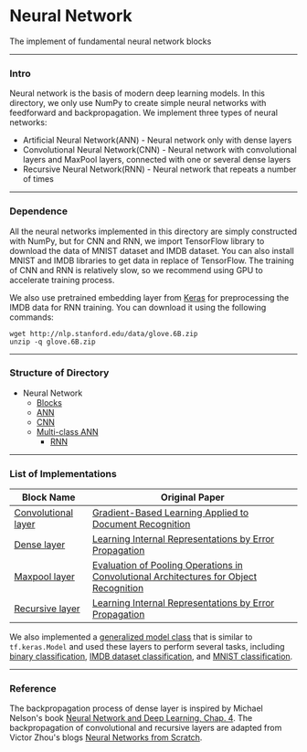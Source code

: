 # Neural Network

The implement of fundamental neural network blocks

****

### Intro

Neural network is the basis of modern deep learning models. In this directory, we only use NumPy to create simple neural
networks with feedforward and backpropagation. We implement three types of neural networks:

- Artificial Neural Network(ANN) - Neural network only with dense layers
- Convolutional Neural Network(CNN) - Neural network with convolutional layers and MaxPool layers, connected with one or
  several dense layers
- Recursive Neural Network(RNN) - Neural network that repeats a number of times

****

### Dependence

All the neural networks implemented in this directory are simply constructed with NumPy, but for CNN and RNN, we import
TensorFlow library to download the data of MNIST dataset and IMDB dataset. You can also install MNIST and IMDB libraries
to get data in replace of TensorFlow. The training of CNN and RNN is relatively slow, so we recommend using GPU to
accelerate training process.

We also use pretrained embedding layer from [Keras](https://keras.io/examples/nlp/pretrained_word_embeddings/) for
preprocessing the IMDB data for RNN training. You can download it using the following commands:

```shell
wget http://nlp.stanford.edu/data/glove.6B.zip
unzip -q glove.6B.zip
```

****

### Structure of Directory

- Neural Network
  - [Blocks](blocks)
  - [ANN](ann.py)
  - [CNN](cnn.py)
  - [Multi-class ANN](multi-class-ann.py)
    - [RNN](rnn.py)

****

<h3 id = "list"> List of Implementations </h3>

| Block Name                            | Original Paper                                                                                                                                |
|---------------------------------------|-----------------------------------------------------------------------------------------------------------------------------------------------|
| [Convolutional layer](blocks/conv.py) | [Gradient-Based Learning Applied to Document Recognition](http://yann.lecun.com/exdb/publis/pdf/lecun-01a.pdf)                                |
| [Dense layer](blocks/dense.py)        | [Learning Internal Representations by Error Propagation](https://apps.dtic.mil/dtic/tr/fulltext/u2/a164453.pdf)                               |
| [Maxpool layer](blocks/maxpool.py)    | [Evaluation of Pooling Operations in Convolutional Architectures for Object Recognition](http://ais.uni-bonn.de/papers/icann2010_maxpool.pdf) |
| [Recursive layer](blocks/rnn.py)      | [Learning Internal Representations by Error Propagation](https://apps.dtic.mil/dtic/tr/fulltext/u2/a164453.pdf)                               |

We also implemented a [generalized model class](model.py) that is similar to ```tf.keras.Model``` and used these layers
to perform several tasks, including [binary classification](ann.py), [IMDB dataset classification](rnn.py),
and [MNIST classification](cnn.py).

****

### Reference

The backpropagation process of dense layer is inspired by Michael Nelson's
book [Neural Network and Deep Learning, Chap. 4](http://neuralnetworksanddeeplearning.com/index.html). The
backpropagation of convolutional and recursive layers are adapted from Victor Zhou's
blogs [Neural Networks from Scratch](https://victorzhou.com/series/neural-networks-from-scratch).